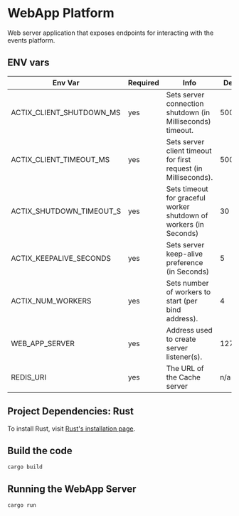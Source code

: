 # WebApp Platform

Web server application that exposes endpoints for interacting with the events platform.

## ENV vars

| Env Var                                             | Required | Info                                                                          | Default Value                             |
| --------------------------------------------------- | -------- | ----------------------------------------------------------------------------- | ----------------------------------------- |
| ACTIX_CLIENT_SHUTDOWN_MS                             | yes      |  Sets server connection shutdown (in Milliseconds) timeout.                                                 | 5000                                       |
| ACTIX_CLIENT_TIMEOUT_MS                           | yes      | Sets server client timeout for first request (in Milliseconds).                                        | 5000                                        |
| ACTIX_SHUTDOWN_TIMEOUT_S                               | yes         | Sets timeout for graceful worker shutdown of workers (in Seconds)                                       | 30                                       |
| ACTIX_KEEPALIVE_SECONDS                               | yes         | Sets server keep-alive preference (in Seconds)                                           | 5                                       |
| ACTIX_NUM_WORKERS                               | yes         | Sets number of workers to start (per bind address).                                          | 4                                      |
| WEB_APP_SERVER                               | yes         |  Address used to create server listener(s).                                      | 127.0.0.1:8088                                       |
| REDIS_URI                               | yes         | The URL of the Cache server                                            | n/a                                       |


## Project Dependencies: Rust

To install Rust, visit [Rust's installation page](https://www.rust-lang.org/tools/install).


## Build the code

```shell
cargo build
```

## Running the WebApp Server

```shell
cargo run
```